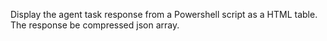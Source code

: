 Display the agent task response from a Powershell script as a HTML table. The response be compressed json array.
